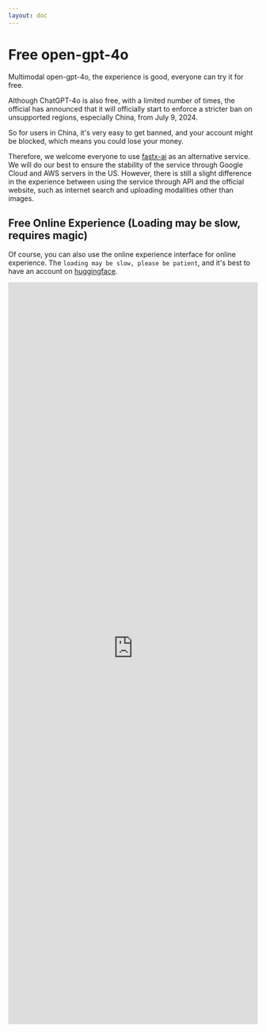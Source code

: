 ```yaml
---
layout: doc
---
```


# Free open-gpt-4o

Multimodal open-gpt-4o, the experience is good, everyone can try it for free.

Although ChatGPT-4o is also free, with a limited number of times, the official has announced that it will officially start to enforce a stricter ban on unsupported regions, especially China, from July 9, 2024.

So for users in China, it's very easy to get banned, and your account might be blocked, which means you could lose your money.

Therefore, we welcome everyone to use [fastx-ai](https://fastx-ai.com) as an alternative service. We will do our best to ensure the stability of the service through Google Cloud and AWS servers in the US. However, there is still a slight difference in the experience between using the service through API and the official website, such as internet search and uploading modalities other than images.


## Free Online Experience (Loading may be slow, requires magic)

Of course, you can also use the online experience interface for online experience. The `loading may be slow, please be patient`, and it's best to have an account on [huggingface](https://huggingface.co/). 

<iframe
	src="https://kingnish-opengpt-4o.hf.space"
	frameborder="0"
	width="100%"
	height="1500"
></iframe>